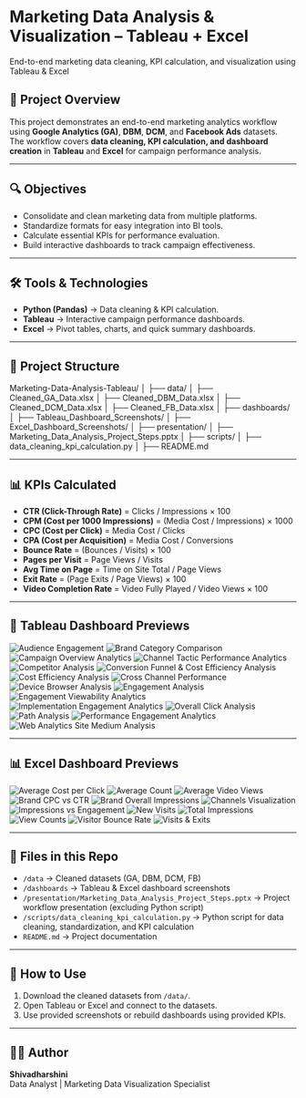 # Marketing Data Analysis & Visualization – Tableau + Excel
End-to-end marketing data cleaning, KPI calculation, and visualization using Tableau &amp; Excel

## 📌 Project Overview
This project demonstrates an end-to-end marketing analytics workflow using **Google Analytics (GA)**, **DBM**, **DCM**, and **Facebook Ads** datasets.  
The workflow covers **data cleaning, KPI calculation, and dashboard creation** in **Tableau** and **Excel** for campaign performance analysis.

---

## 🔍 Objectives
- Consolidate and clean marketing data from multiple platforms.
- Standardize formats for easy integration into BI tools.
- Calculate essential KPIs for performance evaluation.
- Build interactive dashboards to track campaign effectiveness.

---

## 🛠 Tools & Technologies
- **Python (Pandas)** → Data cleaning & KPI calculation.
- **Tableau** → Interactive campaign performance dashboards.
- **Excel** → Pivot tables, charts, and quick summary dashboards.

---

## 📂 Project Structure
Marketing-Data-Analysis-Tableau/
│
├── data/
│ ├── Cleaned_GA_Data.xlsx
│ ├── Cleaned_DBM_Data.xlsx
│ ├── Cleaned_DCM_Data.xlsx
│ ├── Cleaned_FB_Data.xlsx
│
├── dashboards/
│ ├── Tableau_Dashboard_Screenshots/
│ ├── Excel_Dashboard_Screenshots/
│
├── presentation/
│ ├── Marketing_Data_Analysis_Project_Steps.pptx
│
├── scripts/
│ ├── data_cleaning_kpi_calculation.py
│
├── README.md

---

## 📊 KPIs Calculated
- **CTR (Click-Through Rate)** = Clicks / Impressions × 100  
- **CPM (Cost per 1000 Impressions)** = (Media Cost / Impressions) × 1000  
- **CPC (Cost per Click)** = Media Cost / Clicks  
- **CPA (Cost per Acquisition)** = Media Cost / Conversions  
- **Bounce Rate** = (Bounces / Visits) × 100  
- **Pages per Visit** = Page Views / Visits  
- **Avg Time on Page** = Time on Site Total / Page Views  
- **Exit Rate** = (Page Exits / Page Views) × 100  
- **Video Completion Rate** = Video Fully Played / Video Views × 100  

---

## 📸 Tableau Dashboard Previews

![Audience Engagement](https://github.com/ShivaDharshiniCS/Marketing-Data-Analysis-Tableau/blob/main/Marketing-Data-Analysis-Tableau/Dashboards/Tableau_Dashboard_Screenshots/audience_engagement.png?raw=true)
![Brand Category Comparison](https://github.com/ShivaDharshiniCS/Marketing-Data-Analysis-Tableau/blob/main/Marketing-Data-Analysis-Tableau/Dashboards/Tableau_Dashboard_Screenshots/brand_category_comparison.png?raw=true)
![Campaign Overview Analytics](https://github.com/ShivaDharshiniCS/Marketing-Data-Analysis-Tableau/blob/main/Marketing-Data-Analysis-Tableau/Dashboards/Tableau_Dashboard_Screenshots/campaign_overview_analytics.png?raw=true)
![Channel Tactic Performance Analytics](https://github.com/ShivaDharshiniCS/Marketing-Data-Analysis-Tableau/blob/main/Marketing-Data-Analysis-Tableau/Dashboards/Tableau_Dashboard_Screenshots/channel_tactic_performance_analytics.png?raw=true)
![Competitor Analysis](https://github.com/ShivaDharshiniCS/Marketing-Data-Analysis-Tableau/blob/main/Marketing-Data-Analysis-Tableau/Dashboards/Tableau_Dashboard_Screenshots/competitor_analysis.png?raw=true)
![Conversion Funnel & Cost Efficiency Analysis](https://github.com/ShivaDharshiniCS/Marketing-Data-Analysis-Tableau/blob/main/Marketing-Data-Analysis-Tableau/Dashboards/Tableau_Dashboard_Screenshots/conversion_funnel_cost_efficiency_analysis.png?raw=true)
![Cost Efficiency Analysis](https://github.com/ShivaDharshiniCS/Marketing-Data-Analysis-Tableau/blob/main/Marketing-Data-Analysis-Tableau/Dashboards/Tableau_Dashboard_Screenshots/cost_efficiency_analysis.png?raw=true)
![Cross Channel Performance](https://github.com/ShivaDharshiniCS/Marketing-Data-Analysis-Tableau/blob/main/Marketing-Data-Analysis-Tableau/Dashboards/Tableau_Dashboard_Screenshots/cross_channel_performance.png?raw=true)
![Device Browser Analysis](https://github.com/ShivaDharshiniCS/Marketing-Data-Analysis-Tableau/blob/main/Marketing-Data-Analysis-Tableau/Dashboards/Tableau_Dashboard_Screenshots/device_browser_analysis.png?raw=true)
![Engagement Analysis](https://github.com/ShivaDharshiniCS/Marketing-Data-Analysis-Tableau/blob/main/Marketing-Data-Analysis-Tableau/Dashboards/Tableau_Dashboard_Screenshots/engagement_analysis.png?raw=true)
![Engagement Viewability Analytics](https://github.com/ShivaDharshiniCS/Marketing-Data-Analysis-Tableau/blob/main/Marketing-Data-Analysis-Tableau/Dashboards/Tableau_Dashboard_Screenshots/engagement_viewability_analytics.png?raw=true)
![Implementation Engagement Analytics](https://github.com/ShivaDharshiniCS/Marketing-Data-Analysis-Tableau/blob/main/Marketing-Data-Analysis-Tableau/Dashboards/Tableau_Dashboard_Screenshots/implementation_engagement_analytics.png?raw=true)
![Overall Click Analysis](https://github.com/ShivaDharshiniCS/Marketing-Data-Analysis-Tableau/blob/main/Marketing-Data-Analysis-Tableau/Dashboards/Tableau_Dashboard_Screenshots/overall_click_analysis.png?raw=true)
![Path Analysis](https://github.com/ShivaDharshiniCS/Marketing-Data-Analysis-Tableau/blob/main/Marketing-Data-Analysis-Tableau/Dashboards/Tableau_Dashboard_Screenshots/path_analysis.png?raw=true)
![Performance Engagement Analytics](https://github.com/ShivaDharshiniCS/Marketing-Data-Analysis-Tableau/blob/main/Marketing-Data-Analysis-Tableau/Dashboards/Tableau_Dashboard_Screenshots/performance_engagement_analytics.png?raw=true)
![Web Analytics Site Medium Analysis](https://github.com/ShivaDharshiniCS/Marketing-Data-Analysis-Tableau/blob/main/Marketing-Data-Analysis-Tableau/Dashboards/Tableau_Dashboard_Screenshots/web_analytics_site_medium_analysis.png?raw=true)

---

## 📊 Excel Dashboard Previews

![Average Cost per Click](https://github.com/ShivaDharshiniCS/Marketing-Data-Analysis-Tableau/blob/main/Marketing-Data-Analysis-Tableau/Dashboards/Excel_Dashboard_Screenshots/average_cost_clicks.png?raw=true)
![Average Count](https://github.com/ShivaDharshiniCS/Marketing-Data-Analysis-Tableau/blob/main/Marketing-Data-Analysis-Tableau/Dashboards/Excel_Dashboard_Screenshots/average_count.png?raw=true)
![Average Video Views](https://github.com/ShivaDharshiniCS/Marketing-Data-Analysis-Tableau/blob/main/Marketing-Data-Analysis-Tableau/Dashboards/Excel_Dashboard_Screenshots/average_video_views.png?raw=true)
![Brand CPC vs CTR](https://github.com/ShivaDharshiniCS/Marketing-Data-Analysis-Tableau/blob/main/Marketing-Data-Analysis-Tableau/Dashboards/Excel_Dashboard_Screenshots/brand_cpc_ctr.png?raw=true)
![Brand Overall Impressions](https://github.com/ShivaDharshiniCS/Marketing-Data-Analysis-Tableau/blob/main/Marketing-Data-Analysis-Tableau/Dashboards/Excel_Dashboard_Screenshots/brand_overall_impressions.png?raw=true)
![Channels Visualization](https://github.com/ShivaDharshiniCS/Marketing-Data-Analysis-Tableau/blob/main/Marketing-Data-Analysis-Tableau/Dashboards/Excel_Dashboard_Screenshots/channels_visualization.png?raw=true)
![Impressions vs Engagement](https://github.com/ShivaDharshiniCS/Marketing-Data-Analysis-Tableau/blob/main/Marketing-Data-Analysis-Tableau/Dashboards/Excel_Dashboard_Screenshots/impressions_engagement.png?raw=true)
![New Visits](https://github.com/ShivaDharshiniCS/Marketing-Data-Analysis-Tableau/blob/main/Marketing-Data-Analysis-Tableau/Dashboards/Excel_Dashboard_Screenshots/new_visits.png?raw=true)
![Total Impressions](https://github.com/ShivaDharshiniCS/Marketing-Data-Analysis-Tableau/blob/main/Marketing-Data-Analysis-Tableau/Dashboards/Excel_Dashboard_Screenshots/total_impressions.png?raw=true)
![View Counts](https://github.com/ShivaDharshiniCS/Marketing-Data-Analysis-Tableau/blob/main/Marketing-Data-Analysis-Tableau/Dashboards/Excel_Dashboard_Screenshots/view_counts.png?raw=true)
![Visitor Bounce Rate](https://github.com/ShivaDharshiniCS/Marketing-Data-Analysis-Tableau/blob/main/Marketing-Data-Analysis-Tableau/Dashboards/Excel_Dashboard_Screenshots/visitor_bounce_rate.png?raw=true)
![Visits & Exits](https://github.com/ShivaDharshiniCS/Marketing-Data-Analysis-Tableau/blob/main/Marketing-Data-Analysis-Tableau/Dashboards/Excel_Dashboard_Screenshots/visits_exits.png?raw=true)

---

## 📂 Files in this Repo
- `/data` → Cleaned datasets (GA, DBM, DCM, FB)  
- `/dashboards` → Tableau & Excel dashboard screenshots  
- `/presentation/Marketing_Data_Analysis_Project_Steps.pptx` → Project workflow presentation (excluding Python script)  
- `/scripts/data_cleaning_kpi_calculation.py` → Python script for data cleaning, standardization, and KPI calculation  
- `README.md` → Project documentation  

---

## 📜 How to Use
1. Download the cleaned datasets from `/data/`.  
2. Open Tableau or Excel and connect to the datasets.  
3. Use provided screenshots or rebuild dashboards using provided KPIs.  

---

## 👩‍💻 Author
**Shivadharshini**  
Data Analyst | Marketing Data Visualization Specialist
